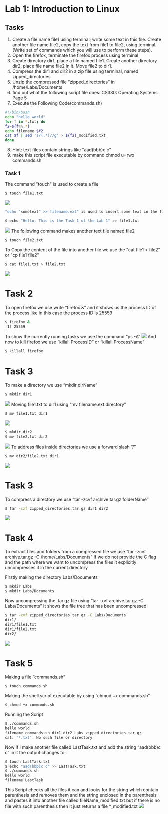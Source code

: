 # Lab 1: Introduction to Linux
## Tasks
1. Create a file name file1 using terminal; write some text in this file. Create another file name
file2, copy the text from file1 to file2, using terminal. (Write set of commands which you
will use to perform these steps).
2. Open the firefox, terminate the firefox process using terminal
3. Create directory dir1, place a file named file1. Create another directory dir2, place file
name file2 in it. Move file2 to dir1.
4. Compress the dir1 and dir2 in a zip file using terminal, named zipped_directories.
5. Unzip the compressed file “zipped_directories” in /home/Labs/Documents
6. find out what the following script file does:
CS330: Operating Systems Page 5
7. Execute the Following Code(commands.sh)
```bash
#!/bin/bash
echo "hello world"
for f in *.txt; do
f2=${f%%.*}
echo filename $f2
cat $f | sed 's/(.*)//g' > ${f2}_modified.txt
done
```
8. Hint: text files contain strings like "aad(bbb)c c"
9. make this script file executable by command
chmod u=rwx commands.sh
### Task 1
The command "touch" is used to create a file
```bash
$ touch file1.txt
```  
![](https://lh5.googleusercontent.com/kjDQE-2DHQjigPIKVy4ovnMP9BmyxNyLdvthwE2dNqDMlKBXmpV0sV23NZrDE5hwGhciAp2N7R9JRW2vorq83nB6HOW-VJ6aj7pLhaZ3apokp_IUZctWh3OANcEsWhG3iFLEOTfDfWG-vTLsCQ)
```bash
"echo "sometext" >> filename.ext" is used to insert some text in the file

$ echo "Hello, This is the Task 1 of the Lab 1" >> file1.txt
```
![](https://lh3.googleusercontent.com/IHqRfrVbsNQmu-SimiNIuIph5BF1OSi6TxrwMOEXzpTqXe7sauP8394ewn6tEKoEieTJPHe6ye_Kb0E2mppvXurmgPgdBNV1TGCSQ-dD0Ww9Q-KZBKGKvgDNKsofrCerPPd4WUO6GGkJrYsnpQ)
The following command makes another text file named file2
```bash
$ touch file2.txt
```
To Copy the content of the file into another file we use the "cat file1 > file2" or "cp file1 file2"
```bash
$ cat file1.txt > file2.txt
```  
![](https://lh5.googleusercontent.com/kNAUkYDgikeu2T3w1q5u4LkRKRY1jIfxyqaCLNcG0bQhiIX5igBUAI8NTVRK8Xz8u-GS97d2oQVOoHYjQ0eB5zXQBLnZTZVV6ZyH4AYgJj4oQtXQ_5rYvhowB9WOoC-CaU-UAMyr1IgWxc3Lxw)
# Task 2
To open firefox we use write “firefox &” and it shows us the process ID of the process like in this case the process ID is 25559
```bash
$ firefox &  
[1] 25559
```
To show the currently running tasks we use the command “ps -A”
![](https://lh6.googleusercontent.com/5Vn2NxmpgqXadH2HOe28d_-SfWHs4wqVuJV9UIll_AgVXw8al4iRsxyMtnj0En57iKAa6qh-pHm7XevZWULp8gDcCSwI0kBAeCY409r6WFe0eShdVUwCaFKrZlhJkBL3Wl8UuRULocWuV6n7RA)
And now to kill firefox we use “killall ProcessID” or “killall ProcessName”
```bash
$ killall firefox
```
# Task 3

To make a directory we use “mkdir dirName”
```bash
$ mkdir dir1
```
![](https://lh5.googleusercontent.com/mx1PG8sUUrmBMwYIhlROLNwwU0HzDALwEidBiXvWJH4UiHcvcM36T5h99Bhk0LUBxOVxoQuUios0tRNj_DwCfrJd385AQzErdlhIwn7i_j1xuI76Xa6v3U9nJKkoKVQEmTR8WwfOjy5S6NhnYw)
Moving file1.txt to dir1 using “mv filename.ext directory”
```bash
$ mv file1.txt dir1
```
![](https://lh5.googleusercontent.com/pQrKkWfXQNC7Um7PmJjEvxnb85N8VxsnHtsJi6PAYykE9kPHeBNW1il9goN0KQyLb--0HlWc80Syo2x0rgo3bGKiPUMkvZcK43JPLcjTCyMQ-E1Ja-d81BbcNTYK5dU-dsiSBjQM9uSrDE4TXg)
```bash
$ mkdir dir2
$ mv file2.txt dir2
```
![](https://lh4.googleusercontent.com/LQsaNR8q9MhE2XlYxfdIntBhiubL2e57z2xbLHzeFqZ5r2KoCRRPLyKzl9Kvf1QyBAlyb4L31CYdj1xZGJujMQnM13p_qRjNL1iOSWTx7UFvOt_oY8P9eIAQvURxh1anh5W16GrSmYwxP2qXkQ)
To address files inside directories we use a forward slash “/”
```bash
$ mv dir2/file2.txt dir1
```
![](https://lh4.googleusercontent.com/qoFw2OWRiyzGiG3MzY5O4hiBlJp5vDv8erhMgOfDiCZ_3go3GTelj1y0FRy_XcGHczLA4Ya5kvZ8SR6fZSn9B7e8uIhmzLA22Y2oJX0wZwXjMDkjUh8L9zjtUMiYAvBGuBoQZP6tykbUwsnIgQ)
# Task 3
To compress a directory we use “tar -zcvf archive.tar.gz folderName”
```bash
$ tar -czf zipped_directories.tar.gz dir1 dir2
```
![](https://lh6.googleusercontent.com/UTmIoblKM5IGmd_k9rr1nitARnijALqK4WXwUlCT6XuaEu4s7bi79RZN-3gqeHuIS9fl7Vbtk0zbCJ5A2llzw38-LrYjDbn6vlNvMJQhG-fRCLzUl6ZNE-iPJr1IvQ-ddz2Cpj2z6pMi1T8i2Q)
# Task 4
To extract files and folders from a compressed file we use “tar -zcvf archive.tar.gz -C /home/Labs/Documents”
If we do not provide the C flag and the path where we want to uncompress the files it explicitly uncompresses it in the current directory

Firstly making the directory Labs/Documents
```bash
$ mkdir Labs  
$ mkdir Labs/Documents
```
Now uncompressing the .tar.gz file using “tar -xvf archive.tar.gz -C Labs/Documents”
It shows the file tree that has been uncompressed
```bash
$ tar -xvf zipped_directories.tar.gz -C Labs/Documents  
dir1/  
dir1/file1.txt  
dir1/file2.txt  
dir2/
```
![](https://lh5.googleusercontent.com/6r1phl8vChhQ5tgw3Jhc1r71OtxRpe3P_winncTKPMiLyxspBD1USga5hghxg9p05xS01YU9c_d9GSi1z7Mxus3blLQK18IZxftobbsEngM_vKEbxIVrBpKLbG9yq1RhHrV9duvEslyGmIXPkQ)
# Task 5
Making a file “commands.sh”
```bash
$ touch commands.sh
```
Making the shell script executable by using “chmod +x commands.sh”
```bash
$ chmod +x commands.sh
```
Running the Script
```bash
$ ./commands.sh  
hello world  
filename commands.sh dir1 dir2 Labs zipped_directories.tar.gz  
cat: '*.txt': No such file or directory
```
Now if I make another file called LastTask.txt and add the string “aad(bbb)c c” in it the output changes to:
```bash
$ touch LastTask.txt  
$ echo "aad(bbb)c c" >> LastTask.txt  
$ ./commands.sh  
hello world  
filename LastTask
```
This Script checks all the files it can and looks for the string which contain parenthesis and removes them and the string enclosed in the parenthesis and pastes it into another file called fileName_modified.txt but if there is no file with such parenthesis then it just returns a file *_modified.txt
![](https://lh3.googleusercontent.com/nyFhY8o1OkHuxIg98YNUq1oa15acauS8h1gnjyusi7F4gKfgR_cxIvZFRIIK_B7pu9kaNzJi4qIOWLVQWbC9s0XB9zS_PIxuMKGQMwS6IaSXuZKiVPqZa3_xd9zs0FmXDbOdWSxIf-FbtLw26g)